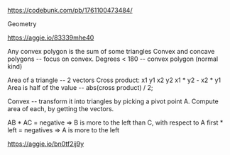 https://codebunk.com/pb/1761100473484/

Geometry

https://aggie.io/83339mhe40

Any convex polygon is the sum of some triangles
Convex and concave polygons -- focus on convex.
Degrees < 180 -- convex polygon (normal kind)

Area of a triangle -- 2 vectors
Cross product:
x1 y1
x2 y2
x1 * y2 - x2 * y1
Area is half of the value -- abs(cross product) / 2;

Convex -- transform it into triangles by picking a pivot point A.
Compute area of each, by getting the vectors.

AB * AC = negative => B is more to the left than C, with respect to A
first * left = negatives => A is more to the left

https://aggie.io/bn0tf2ij9y
